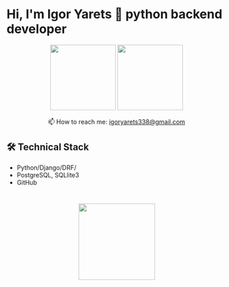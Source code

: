 # Hi, I'm Igor Yarets 👋 python backend developer

<p align='center'>
   <a href="https://github-readme-stats.vercel.app/api?username=Igoryarets&show_icons=true&count_private=true"><img
           height=150
           src="https://github-readme-stats.vercel.app/api?username=Igoryarets&show_icons=true&count_private=true"/></a>
   <a href="https://github.com/Igoryarets/github-readme-stats"><img height=150
                                                                  src="https://github-readme-stats.vercel.app/api/top-langs/?username=Igoryarets&layout=compact"/></a>
</p>

<p align='center'>
   📫 How to reach me: <a href='mailto:igoryarets338@gmail.com'>igoryarets338@gmail.com</a>
</p>


## 🛠 Technical Stack
*   Python/Django/DRF/
*   PostgreSQL, SQLlite3
*   GitHub


<div align="center" style="margin: 40px 0">
   <a href="https://github.com/Igoryarets/github-profile-views-counter">
       <img width="175px" src="https://komarev.com/ghpvc/?username=Igoryarets&color=DE002D">
   </a>
</div>